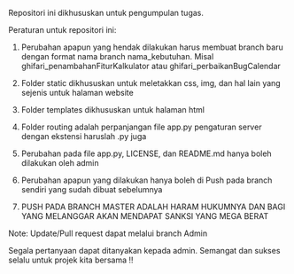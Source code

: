 Repositori ini dikhususkan untuk pengumpulan tugas.

Peraturan untuk repositori ini:
1. Perubahan apapun yang hendak dilakukan harus membuat branch baru dengan format nama branch nama_kebutuhan. Misal ghifari_penambahanFiturKalkulator atau ghifari_perbaikanBugCalendar
2. Folder static dikhususkan untuk meletakkan css, img, dan hal lain yang sejenis untuk halaman website
3. Folder templates dikhususkan untuk halaman html
4. Folder routing adalah perpanjangan file app.py pengaturan server dengan ekstensi haruslah .py juga
5. Perubahan pada file app.py, LICENSE, dan README.md hanya boleh dilakukan oleh admin
6. Perubahan apapun yang dilakukan hanya boleh di Push pada branch sendiri yang sudah dibuat sebelumnya

7. PUSH PADA BRANCH MASTER ADALAH HARAM HUKUMNYA DAN BAGI YANG MELANGGAR AKAN MENDAPAT SANKSI YANG MEGA BERAT

Note:
Update/Pull request dapat melalui branch Admin

Segala pertanyaan dapat ditanyakan kepada admin. Semangat dan sukses selalu untuk projek kita bersama !!
